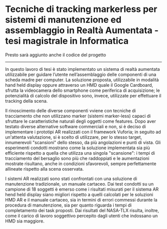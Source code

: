 # Tecniche di tracking markerless per sistemi di manutenzione ed assemblaggio in Realtà Aumentata - tesi magistrale in Informatica

Presto sarà aggiunto anche il codice del progetto

______________________________________________________

In questo lavoro di tesi è stato implementato un sistema di realtà aumentata utilizzabile per guidare l’utente nell’assemblaggio delle componenti di una scheda madre per computer. La soluzione proposta, utilizzabile in modalità hand held display oppure attraverso un HMD quale il Google Cardboard, sfrutta la videocamera dello smartphone come periferica di acquisizione; le potenzialità di calcolo del dispositivo sono, invece, utilizzate per effettuare il tracking della scena. 

Il rinoscimento delle diverse componenti vviene con tecniche di tracciamento che non utilizzano marker (sistemi marker-less) capaci di sfruttare le caratteristiche naturali degli oggetti come features. Dopo aver testato diverse alternative software commerciali e non, si è deciso di implementare i prototipi AR realizzati con il framework Vuforia; in seguito ad un'attenta valutazione, si è scelto di utilizzare, per lo stesso target, innumerevoli "scansioni" dello stesso, da più angolazioni e punti di vista. Gli esperimenti condotti mostrano come la soluzione implementata sia più efficiente rispetto a quella che utilizza una singola "scansione": i tempi di tracciamento del bersaglio sono più che raddoppiati e le aumentazioni mostrate risultano, anche in condizioni sfavorevoli, sempre perfettamente allineate rispetto alla scena osservata. 

I sistemi AR realizzati sono stati confrontati con una soluzione di manutenzione tradizionale, un manuale cartaceo. Dai test condotti su un campione di 18 soggetti è emerso come i risultati misurati per il sistema AR hend held display siano migliori rispetto a quelli calcolati per le soluzioni HMD AR e il manuale cartaceo, sia in termini di errori commessi durante la procedura di manutenzione, sia per quanto riguarda i tempi di completamento dei task proposti. Dai risultati del NASA-TLX risulta, inoltre, come il carico di lavoro soggettivo percepito dagli utenti che indossano un HMD sia maggiore.  
